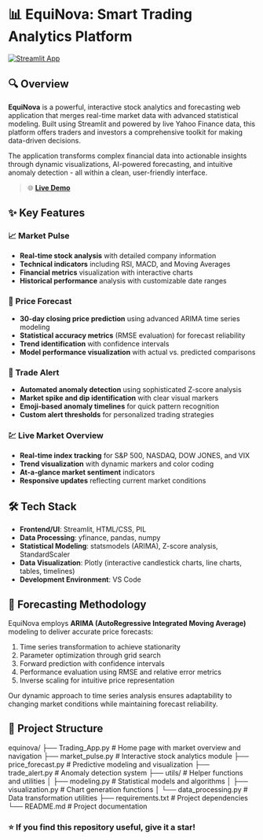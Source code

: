 # 📊 EquiNova: Smart Trading Analytics Platform

[![Streamlit App](https://static.streamlit.io/badges/streamlit_badge_black_white.svg)](https://equinovastockanalysis-mywkt7xwpcqhfhyjjj.streamlit.app/)

## 🔍 Overview

**EquiNova** is a powerful, interactive stock analytics and forecasting web application that merges real-time market data with advanced statistical modeling. Built using Streamlit and powered by live Yahoo Finance data, this platform offers traders and investors a comprehensive toolkit for making data-driven decisions.

The application transforms complex financial data into actionable insights through dynamic visualizations, AI-powered forecasting, and intuitive anomaly detection - all within a clean, user-friendly interface.

> 🌐 **[Live Demo](https://equinovastockanalysis-mywkt7xwpcqhfycgfhyjjj.streamlit.app/)**

## ✨ Key Features

### 📈 Market Pulse
- **Real-time stock analysis** with detailed company information
- **Technical indicators** including RSI, MACD, and Moving Averages
- **Financial metrics** visualization with interactive charts
- **Historical performance** analysis with customizable date ranges

### 🔮 Price Forecast
- **30-day closing price prediction** using advanced ARIMA time series modeling
- **Statistical accuracy metrics** (RMSE evaluation) for forecast reliability
- **Trend identification** with confidence intervals
- **Model performance visualization** with actual vs. predicted comparisons

### 🚨 Trade Alert
- **Automated anomaly detection** using sophisticated Z-score analysis
- **Market spike and dip identification** with clear visual markers
- **Emoji-based anomaly timelines** for quick pattern recognition
- **Custom alert thresholds** for personalized trading strategies

### 💹 Live Market Overview
- **Real-time index tracking** for S&P 500, NASDAQ, DOW JONES, and VIX
- **Trend visualization** with dynamic markers and color coding
- **At-a-glance market sentiment** indicators
- **Responsive updates** reflecting current market conditions

## 🛠️ Tech Stack

- **Frontend/UI**: Streamlit, HTML/CSS, PIL
- **Data Processing**: yfinance, pandas, numpy
- **Statistical Modeling**: statsmodels (ARIMA), Z-score analysis, StandardScaler
- **Data Visualization**: Plotly (interactive candlestick charts, line charts, tables, timelines)
- **Development Environment**: VS Code

## 🧮 Forecasting Methodology

EquiNova employs **ARIMA (AutoRegressive Integrated Moving Average)** modeling to deliver accurate price forecasts:

1. Time series transformation to achieve stationarity
2. Parameter optimization through grid search
3. Forward prediction with confidence intervals
4. Performance evaluation using RMSE and relative error metrics
5. Inverse scaling for intuitive price representation

Our dynamic approach to time series analysis ensures adaptability to changing market conditions while maintaining forecast reliability.

## 📂 Project Structure
equinova/
├── Trading_App.py          # Home page with market overview and navigation
├── market_pulse.py         # Interactive stock analytics module
├── price_forecast.py       # Predictive modeling and visualization
├── trade_alert.py          # Anomaly detection system
├── utils/                  # Helper functions and utilities
│   ├── modeling.py         # Statistical models and algorithms
│   ├── visualization.py    # Chart generation functions
│   └── data_processing.py  # Data transformation utilities
├── requirements.txt        # Project dependencies
└── README.md               # Project documentation



### ⭐️ **If you find this repository useful, give it a star!**

